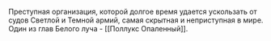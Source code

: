 Преступная организация, которой долгое время удается ускользать от судов Светлой и Темной армий, самая скрытная и неприступная в мире.
Один из глав Белого луча - [[Поллукс Опаленный]]. 